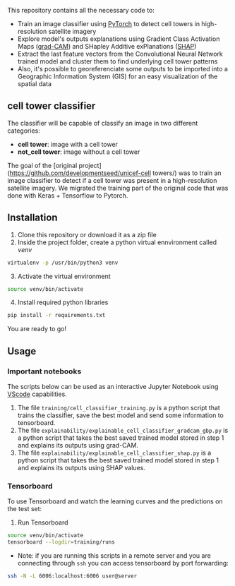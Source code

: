 
This repository contains all the necessary code to:
- Train an image classifier using [PyTorch](https://pytorch.org/) to detect cell towers in high-resolution satellite imagery
- Explore model's outputs explanations using Gradient Class Activation Maps ([grad-CAM](https://github.com/vickyliin/gradcam_plus_plus-pytorch)) and SHapley Additive exPlanations ([SHAP](https://github.com/slundberg/shap))
- Extract the last feature vectors from the Convolutional Neural Network trained model and cluster them to find underlying cell tower patterns
- Also, it's possible to georeferenciate some outputs to be imported into a Geographic Information System (GIS) for an easy visualization of the spatial data

## cell tower classifier

The classifier will be capable of classify an image in two different categories:

- **cell tower**: image with a cell tower 
- **not_cell tower**: image without a cell tower 

The goal of the [original project](https://github.com/developmentseed/unicef-cell towers/) was to train an image classifier to detect if a cell tower was present in a high-resolution satellite imagery. We migrated the training part of the original code that was done with Keras + Tensorflow to Pytorch. 

## Installation

1. Clone this repository or download it as a zip file
2. Inside the project folder, create a python virtual ennvironment called *venv*

```bash
virtualenv -p /usr/bin/python3 venv
```

3. Activate the virtual environment

```bash
source venv/bin/activate
```

4. Install required python libraries

```bash
pip install -r requirements.txt
```

You are ready to go!

## Usage

### Important notebooks

The scripts below can be used as an interactive Jupyter Notebook using [VScode](https://code.visualstudio.com/docs/python/jupyter-support-py) capabilities.

1. The file `training/cell_classifier_training.py` is a python script that trains the classifier, save the best model and send some information to tensorboard. 
2. The file `explainability/explainable_cell_classifier_gradcam_gbp.py` is a python script that takes the best saved trained model stored in step 1 and explains its outputs using grad-CAM.
3. The file `explainability/explainable_cell_classifier_shap.py` is a python script that takes the best saved trained model stored in step 1 and explains its outputs using SHAP values. 

### Tensorboard

To use Tensorboard and watch the learning curves and the predictions on the test set:

1. Run Tensorboard

```bash
source venv/bin/activate
tensorboard --logdir=training/runs
```

- Note: if you are running this scripts in a remote server and you are connecting through `ssh` you can access tensorboard by port forwarding:

```bash
ssh -N -L 6006:localhost:6006 user@server
```
